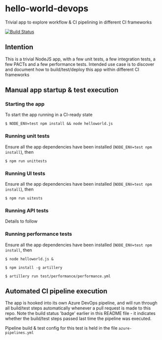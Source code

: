 # hello-world-devops
Trivial app to explore workflow &amp; CI pipelining in different CI frameworks

[![Build Status](https://dev.azure.com/monch1962/monch1962/_apis/build/status/monch1962.hello-world-devops)](https://dev.azure.com/monch1962/monch1962/_build/latest?definitionId=1)
## Intention
This is a trivial NodeJS app, with a few unit tests, a few integration tests, a few PACTs and a few performance tests. Intended use case is to discover and document how to build/test/deploy this app within different CI frameworks

## Manual app startup & test execution

### Starting the app
To start the app running in a CI-ready state

`$ NODE_ENV=test npm install && node helloworld.js`

### Running unit tests
Ensure all the app dependencies have been installed (`NODE_ENV=test npm install`), then 

`$ npm run unittests`

### Running UI tests

Ensure all the app dependencies have been installed (`NODE_ENV=test npm install`), then 

`$ npm run uitests`

### Running API tests

Details to follow

### Running performance tests

Ensure all the app dependencies have been installed (`NODE_ENV=test npm install`, then

`$ node helloworld.js &`

`$ npm install -g artillery`

`$ artillery run test/performance/performance.yml`

## Automated CI pipeline execution
The app is hooked into its own Azure DevOps pipeline, and will run through all build/test steps automatically whenever a pull request is made to this repo. Note the build status 'badge' earlier in this README file - it indicates whether the build/test steps passed last time the pipeline was executed.

Pipeline build & test config for this test is held in the file `azure-pipelines.yml`
